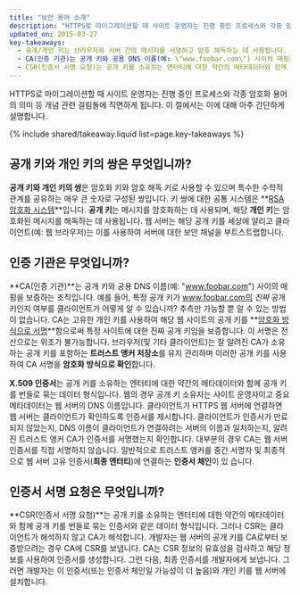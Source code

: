 ```yaml
---
title: "보안 용어 소개"
description: "HTTPS로 마이그레이션할 때 사이트 운영자는 진행 중인 프로세스와 각종 암호화 용어의 의미 등 개념 관련 걸림돌에 직면하게 됩니다. 이 절에서는 이에 대해 아주 간단하게 설명합니다."
updated_on: 2015-03-27
key-takeaways:
  - 공개/개인 키는 브라우저와 서버 간의 메시지를 서명하고 암호 해독하는 데 사용됩니다.
  - CA(인증 기관)는 공개 키와 공용 DNS 이름(예: \"www.foobar.com\") 사이의 매핑을 보증하는 조직입니다.
  - CSR(인증서 서명 요청)는 공개 키를 소유하는 엔터티에 대한 약간의 메타데이터와 함께 공개 키를 번들로 묶는 데이터 형식입니다.
---
```


<p class="intro">
  HTTPS로 마이그레이션할 때 사이트 운영자는 진행 중인 프로세스와 각종 암호화 용어의 의미 등 개념 관련 걸림돌에 직면하게 됩니다. 이 절에서는 이에 대해 아주 간단하게 설명합니다.
</p>

{% include shared/takeaway.liquid list=page.key-takeaways %}



## 공개 키와 개인 키의 쌍은 무엇입니까?

**공개 키와 개인 키의 쌍**은 암호화 키와 암호 해독 키로 사용할 수 있으며
특수한 수학적 관계를 공유하는 매우 큰 숫자로 구성된
쌍입니다. 키 쌍에 대한 공통 시스템은 **[RSA
암호화 시스템](https://en.wikipedia.org/wiki/RSA_(cryptosystem))**입니다. **공개
키**는 메시지를 암호화하는 데 사용되며, 해당 **개인 키**는 암호화된 메시지를
해독하는 데 사용됩니다. 웹 서버는 해당 공개 키를
세상에 알리고 클라이언트(예: 웹 브라우저)는 이를 사용하여 서버에 대한
보안 채널을 부트스트랩합니다.

## 인증 기관은 무엇입니까?

**CA(인증 기관)**는 공개 키와 공용 DNS 이름(예: "www.foobar.com")
사이의 매핑을 보증하는 조직입니다.
예를 들어, 특정 공개 키가 www.foobar.com의 _진짜_ 공개 키인지
여부를 클라이언트가 어떻게 알 수 있습니까? 추측만 가능할 뿐 알 수 있는 방법이 없습니다. CA는
고유한 개인 키를 사용하여 해당 웹 사이트의 공개
키를 **[암호화 방식으로
서명](https://en.wikipedia.org/wiki/RSA_(cryptosystem)#Signing_messages)**함으로써
특정 사이트에 대한 진짜 공개 키임을 보증합니다. 이 서명은 전산으로는 위조가 불가능합니다.
브라우저(및 기타 클라이언트)는 잘 알려진 CA가 소유하는 공개 키를 포함하는
**트러스트 앵커 저장소**를 유지 관리하며 이러한 공개 키를
사용하여 CA 서명을 **암호화 방식으로 확인**합니다.

**X.509 인증서**는 공개 키를 소유하는 엔터티에 대한 약간의 메타데이터와
함께 공개 키를 번들로 묶는 데이터 형식입니다. 웹의 경우
공개 키 소유자는 사이트 운영자이고 중요 메타데이터는 웹 서버의 DNS
이름입니다. 클라이언트가 HTTPS 웹 서버에 연결하면 웹 서버는
클라이언트가 확인하도록 인증서를 제시합니다. 클라이언트가
인증서가 만료되지 않았는지, DNS 이름이 클라이언트가 연결하려는 서버의
이름과 일치하는지, 알려진 트러스트 앵커 CA가 인증서를 서명했는지
확인합니다. 대부분의 경우 CA는 웹 서버 인증서를 직접
서명하지 않습니다. 일반적으로 트러스트 앵커를 중간 서명자 및
최종적으로 웹 서버 고유 인증서(**최종 엔터티**)에 연결하는 **인증서 체인**이 있
습니다.

## 인증서 서명 요청은 무엇입니까?

**CSR(인증서 서명 요청)**는 공개 키를 소유하는 엔터티에 대한
약간의 메타데이터와 함께 공개 키를 번들로 묶는 인증서와 같은 데이터
형식입니다. 그러나 CSR는 클라이언트가 해석하지 않고 CA가 해석합니다. 개발자는 웹 서버의
공개 키를 CA로부터 보증받으려는 경우 CA에 CSR를 보냅니다. CA는
CSR 정보의 유효성을 검사하고 해당 정보를 사용하여 인증서를 생성합니다.
그런 다음, 최종 인증서를 개발자에게 보냅니다. 그러면 개발자는 이 인증서(또는
인증서 체인일 가능성이 더 높음)와 개인 키를 웹 서버에 설치합니다.


